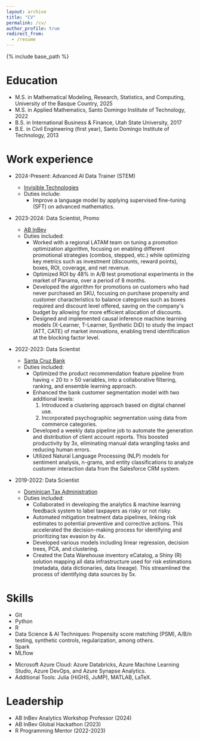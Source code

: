 ```yaml
---
layout: archive
title: "CV"
permalink: /cv/
author_profile: true
redirect_from:
  - /resume
---
```


{% include base_path %}

Education
======
<!-- * Ph.D. in Mathematics and Computing, University of the Basque Country, 2029 (expected) -->
* M.S. in Mathematical Modeling, Research, Statistics, and Computing, University of the Basque Country, 2025
* M.S. in Applied Mathematics, Santo Domingo Institute of Technology, 2022
* B.S. in International Business & Finance, Utah State University, 2017
* B.E. in Civil Engineering (first year), Santo Domingo Institute of Technology, 2013


Work experience
======
* 2024-Present: Advanced AI Data Trainer (STEM)
  * [Invisible Technologies](https://www.invisible.co/)
  * Duties include:
    * Improve a language model by applying supervised fine-tuning (SFT) on advanced mathematics.

* 2023-2024: Data Scientist, Promo
  * [AB InBev](https://www.ab-inbev.com/)
  * Duties included:
    * Worked with a regional LATAM team on tuning a promotion optimization algorithm, focusing on enabling different promotional strategies (combos, stepped, etc.) while optimizing key metrics such as investment (discounts, reward points), boxes, ROI, coverage, and net revenue.
    * Optimized ROI by 48% in A/B test promotional experiments in the market of Panama, over a period of 8 months.
    * Developed the algorithm for promotions on customers who had never purchased an SKU, focusing on purchase propensity and customer characteristics to balance categories such as boxes required and discount level offered, saving on the company's budget by allowing for more efficient allocation of discounts.
    * Designed and implemented causal inference machine learning models (X-Learner, T-Learner, Synthetic DiD) to study the impact (ATT, CATE) of market innovations, enabling trend identification at the blocking factor level.

  <!-- * Supervisor: Carlos Montero -->

* 2022-2023: Data Scientist
  * [Santa Cruz Bank](https://bsc.com.do/home)
  * Duties included:
    * Optimized the product recommendation feature pipeline from having < 20 to > 50 variables, into a collaborative filtering, ranking, and ensemble learning approach.
    * Enhanced the bank customer segmentation model with two additional levels:
      1. Introduced a clustering approach based on digital channel use.
      2. Incorporated psychographic segmentation using data from commerce categories.
    * Developed a weekly data pipeline job to automate the generation and distribution of client account reports. This boosted productivity by 3x, eliminating manual data wrangling tasks and reducing human errors.
    * Utilized Natural Language Processing (NLP) models for sentiment analysis, n-grams, and entity classifications to analyze customer interaction data from the Salesforce CRM system.

  <!-- * Supervisor: Persio Martinez -->

* 2019-2022: Data Scientist
  * [Dominican Tax Administration](https://dgii.gov.do/Paginas/default.aspx)
  * Duties included:
    * Collaborated in developing the analytics & machine learning feedback system to label taxpayers as risky or not risky.
    * Automated mitigation treatment data pipelines, linking risk estimates to potential preventive and corrective actions. This accelerated the decision-making process for identifying and prioritizing tax evasion by 4x.
    * Developed various models including linear regression, decision trees, PCA, and clustering.
    * Created the Data Warehouse inventory eCatalog, a Shiny (R) solution mapping all data infrastructure used for risk estimations (metadata, data dictionaries, data lineage). This streamlined the process of identifying data sources by 5x.

  <!-- * Supervisor: Marhiel Diaz -->


Skills
======
* Git
* Python
* R
* Data Science & AI Techniques: Propensity score matching (PSM), A/B/n testing, synthetic controls, regularization, among others.
* Spark
* MLflow
<!-- * Ray -->
* Microsoft Azure Cloud: Azure Databricks, Azure Machine Learning Studio, Azure DevOps, and Azure Synapse Analytics.
* Additional Tools: Julia (HiGHS, JuMP), MATLAB, LaTeX.


Leadership
======
* AB InBev Analytics Workshop Professor (2024)
* AB InBev Global Hackathon (2023)
* R Programming Mentor (2022-2023)
